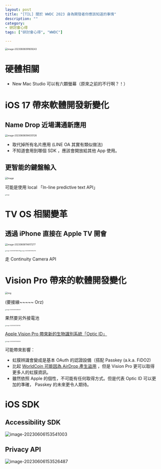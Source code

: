 ```yaml
---
layout: post
title: "[TIL] 關於 WWDC 2023 身為開發者你應該知道的事情"
description: ""
category: 
- 研討會心得
tags: ["研討會心得", "WWDC"]

---
```


<img src="../images/2022/image-20230606091609243.png" alt="image-20230606091609243" style="zoom:50%;" />



# 硬體相關

- New Mac Studio 可以有六顆螢幕（原來之前的不行啊？！）



# iOS 17 帶來軟體開發新變化

## Name Drop 近場溝通新應用

<img src="../images/2022/image-20230606094035126.png" alt="image-20230606094035126" style="zoom:50%;" />

- 取代掉所有名片應用  (LINE OA 其實有類似做法)
- 不知道會用到哪個 SDK ，應該會開放給其他 App 使用。

## 更智能的鍵盤輸入

<img src="../images/2022/Fx4FSq7agAcNbt-.jpeg" alt="Image" style="zoom:50%;" />

可能是使用 local 「In-line predictive text API」

<img src="../images/2022/Fx5KdSaXsAEbLut.jpeg" alt="Image" style="zoom:25%;" />



# TV OS 相關變革

## 透過 iPhone 直接在 Apple TV 開會

<img src="../images/2022/image-20230606114817277.png" alt="image-20230606114817277" style="zoom:50%;" />

<img src="../images/2022/image-20230606114820316.png" alt="image-20230606114820316" style="zoom:25%;" /><img src="../images/2022/image-20230606114822745.png" alt="image-20230606114822745" style="zoom:25%;" />

走 Continuity Camera API



# Vision Pro 帶來的軟體開發變化

<img src="../images/2022/1ff61211-3c75-459c-a1fc-f34dd00423dd.jpeg" alt="img" style="zoom:50%;" />

(要接線~~~~~  Orz)

<img src="../images/2022/image-20230606120805201.png" alt="image-20230606120805201" style="zoom:25%;" />

果然要另外接電池

<img src="../images/2022/image-20230606121309156.png" alt="image-20230606121309156" style="zoom:25%;" />



[Apple Vision Pro 帶來新的生物識別系統「Optic ID」](https://chinese.engadget.com/apple-vision-pro-headset-will-use-your-eyes-to-sign-in-with-optic-id-193956176.html)

<img src="../images/2022/image-20230606151548290.png" alt="image-20230606151548290" style="zoom:25%;" />

可能帶來影響：

- 虹膜辨識會變成是基本 OAuth 的認證設備（搭配 Passkey (a.k.a. FiDO2)
- 比起 [WorldCoin 可能因為 AirDrop 產生盜用](https://abmedia.io/worldcoin-iris-black-market) ，但是 Vision Pro 更可以取得更多人的虹膜資訊。 
- 雖然依照 Apple 的個性，不可能有任何取得方式。但是代表 Optic ID 可以更加的準確， Passkey 的未來更令人期待。





# iOS SDK

## Accessibility SDK

![image-20230606153541003](../images/2022/image-20230606153541003.png) 

## Privacy API

![image-20230606153526487](../images/2022/image-20230606153526487.png)

